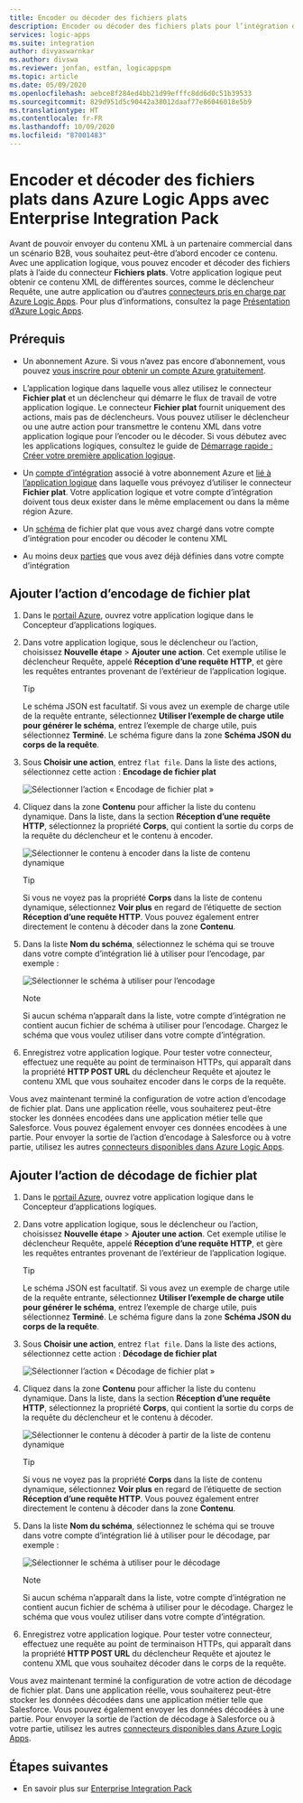 ```yaml
---
title: Encoder ou décoder des fichiers plats
description: Encoder ou décoder des fichiers plats pour l’intégration d’entreprise dans Azure Logic Apps avec Enterprise Integration Pack
services: logic-apps
ms.suite: integration
author: divyaswarnkar
ms.author: divswa
ms.reviewer: jonfan, estfan, logicappspm
ms.topic: article
ms.date: 05/09/2020
ms.openlocfilehash: aebce8f284ed4bb21d99efffc8dd6d0c51b39533
ms.sourcegitcommit: 829d951d5c90442a38012daaf77e86046018e5b9
ms.translationtype: HT
ms.contentlocale: fr-FR
ms.lasthandoff: 10/09/2020
ms.locfileid: "87001483"
---
```

# <a name="encode-and-decode-flat-files-in-azure-logic-apps-by-using-the-enterprise-integration-pack"></a>Encoder et décoder des fichiers plats dans Azure Logic Apps avec Enterprise Integration Pack

Avant de pouvoir envoyer du contenu XML à un partenaire commercial dans un scénario B2B, vous souhaitez peut-être d’abord encoder ce contenu. Avec une application logique, vous pouvez encoder et décoder des fichiers plats à l’aide du connecteur **Fichiers plats**. Votre application logique peut obtenir ce contenu XML de différentes sources, comme le déclencheur Requête, une autre application ou d’autres [connecteurs pris en charge par Azure Logic Apps](../connectors/apis-list.md). Pour plus d’informations, consultez la page [Présentation d’Azure Logic Apps](logic-apps-overview.md).

## <a name="prerequisites"></a>Prérequis

* Un abonnement Azure. Si vous n’avez pas encore d’abonnement, vous pouvez [vous inscrire pour obtenir un compte Azure gratuitement](https://azure.microsoft.com/free/).

* L’application logique dans laquelle vous allez utilisez le connecteur **Fichier plat** et un déclencheur qui démarre le flux de travail de votre application logique. Le connecteur **Fichier plat** fournit uniquement des actions, mais pas de déclencheurs. Vous pouvez utiliser le déclencheur ou une autre action pour transmettre le contenu XML dans votre application logique pour l’encoder ou le décoder. Si vous débutez avec les applications logiques, consultez le guide de [Démarrage rapide : Créer votre première application logique](../logic-apps/quickstart-create-first-logic-app-workflow.md).

* Un [compte d’intégration](../logic-apps/logic-apps-enterprise-integration-create-integration-account.md) associé à votre abonnement Azure et [lié à l’application logique](./logic-apps-enterprise-integration-create-integration-account.md#link-account) dans laquelle vous prévoyez d’utiliser le connecteur **Fichier plat**. Votre application logique et votre compte d’intégration doivent tous deux exister dans le même emplacement ou dans la même région Azure.

* Un [schéma](logic-apps-enterprise-integration-schemas.md) de fichier plat que vous avez chargé dans votre compte d’intégration pour encoder ou décoder le contenu XML

* Au moins deux [parties](logic-apps-enterprise-integration-partners.md) que vous avez déjà définies dans votre compte d’intégration

## <a name="add-flat-file-encode-action"></a>Ajouter l’action d’encodage de fichier plat

1. Dans le [portail Azure](https://portal.azure.com), ouvrez votre application logique dans le Concepteur d’applications logiques.

1. Dans votre application logique, sous le déclencheur ou l’action, choisissez **Nouvelle étape** > **Ajouter une action**. Cet exemple utilise le déclencheur Requête, appelé **Réception d’une requête HTTP**, et gère les requêtes entrantes provenant de l’extérieur de l’application logique.

   > [!TIP]
   > Le schéma JSON est facultatif. Si vous avez un exemple de charge utile de la requête entrante, sélectionnez **Utiliser l’exemple de charge utile pour générer le schéma**, entrez l’exemple de charge utile, puis sélectionnez **Terminé**. Le schéma figure dans la zone **Schéma JSON du corps de la requête**.

1. Sous **Choisir une action**, entrez `flat file`. Dans la liste des actions, sélectionnez cette action : **Encodage de fichier plat**

   ![Sélectionner l’action « Encodage de fichier plat »](./media/logic-apps-enterprise-integration-flatfile/select-flat-file-encoding.png)

1. Cliquez dans la zone **Contenu** pour afficher la liste du contenu dynamique. Dans la liste, dans la section **Réception d’une requête HTTP**, sélectionnez la propriété **Corps**, qui contient la sortie du corps de la requête du déclencheur et le contenu à encoder.

   ![Sélectionner le contenu à encoder dans la liste de contenu dynamique](./media/logic-apps-enterprise-integration-flatfile/select-content-to-encode.png)

   > [!TIP]
   > Si vous ne voyez pas la propriété **Corps** dans la liste de contenu dynamique, sélectionnez **Voir plus** en regard de l’étiquette de section **Réception d’une requête HTTP**.
   > Vous pouvez également entrer directement le contenu à décoder dans la zone **Contenu**.

1. Dans la liste **Nom du schéma**, sélectionnez le schéma qui se trouve dans votre compte d’intégration lié à utiliser pour l’encodage, par exemple :

   ![Sélectionner le schéma à utiliser pour l’encodage](./media/logic-apps-enterprise-integration-flatfile/select-schema-for-encoding.png)

   > [!NOTE]
   > Si aucun schéma n’apparaît dans la liste, votre compte d’intégration ne contient aucun fichier de schéma à utiliser pour l’encodage. Chargez le schéma que vous voulez utiliser dans votre compte d’intégration.

1. Enregistrez votre application logique. Pour tester votre connecteur, effectuez une requête au point de terminaison HTTPs, qui apparaît dans la propriété **HTTP POST URL** du déclencheur Requête et ajoutez le contenu XML que vous souhaitez encoder dans le corps de la requête.

Vous avez maintenant terminé la configuration de votre action d’encodage de fichier plat. Dans une application réelle, vous souhaiterez peut-être stocker les données encodées dans une application métier telle que Salesforce. Vous pouvez également envoyer ces données encodées à une partie. Pour envoyer la sortie de l’action d’encodage à Salesforce ou à votre partie, utilisez les autres [connecteurs disponibles dans Azure Logic Apps](../connectors/apis-list.md).

## <a name="add-flat-file-decode-action"></a>Ajouter l’action de décodage de fichier plat

1. Dans le [portail Azure](https://portal.azure.com), ouvrez votre application logique dans le Concepteur d’applications logiques.

1. Dans votre application logique, sous le déclencheur ou l’action, choisissez **Nouvelle étape** > **Ajouter une action**. Cet exemple utilise le déclencheur Requête, appelé **Réception d’une requête HTTP**, et gère les requêtes entrantes provenant de l’extérieur de l’application logique.

   > [!TIP]
   > Le schéma JSON est facultatif. Si vous avez un exemple de charge utile de la requête entrante, sélectionnez **Utiliser l’exemple de charge utile pour générer le schéma**, entrez l’exemple de charge utile, puis sélectionnez **Terminé**. Le schéma figure dans la zone **Schéma JSON du corps de la requête**.

1. Sous **Choisir une action**, entrez `flat file`. Dans la liste des actions, sélectionnez cette action : **Décodage de fichier plat**

   ![Sélectionner l’action « Décodage de fichier plat »](./media/logic-apps-enterprise-integration-flatfile/select-flat-file-decoding.png)

1. Cliquez dans la zone **Contenu** pour afficher la liste du contenu dynamique. Dans la liste, dans la section **Réception d’une requête HTTP**, sélectionnez la propriété **Corps**, qui contient la sortie du corps de la requête du déclencheur et le contenu à décoder.

   ![Sélectionner le contenu à décoder à partir de la liste de contenu dynamique](./media/logic-apps-enterprise-integration-flatfile/select-content-to-decode.png)

   > [!TIP]
   > Si vous ne voyez pas la propriété **Corps** dans la liste de contenu dynamique, sélectionnez **Voir plus** en regard de l’étiquette de section **Réception d’une requête HTTP**. Vous pouvez également entrer directement le contenu à décoder dans la zone **Contenu**.

1. Dans la liste **Nom du schéma**, sélectionnez le schéma qui se trouve dans votre compte d’intégration lié à utiliser pour le décodage, par exemple :

   ![Sélectionner le schéma à utiliser pour le décodage](./media/logic-apps-enterprise-integration-flatfile/select-schema-for-decoding.png)

   > [!NOTE]
   > Si aucun schéma n’apparaît dans la liste, votre compte d’intégration ne contient aucun fichier de schéma à utiliser pour le décodage. Chargez le schéma que vous voulez utiliser dans votre compte d’intégration.

1. Enregistrez votre application logique. Pour tester votre connecteur, effectuez une requête au point de terminaison HTTPs, qui apparaît dans la propriété **HTTP POST URL** du déclencheur Requête et ajoutez le contenu XML que vous souhaitez décoder dans le corps de la requête.

Vous avez maintenant terminé la configuration de votre action de décodage de fichier plat. Dans une application réelle, vous souhaiterez peut-être stocker les données décodées dans une application métier telle que Salesforce. Vous pouvez également envoyer les données décodées à une partie. Pour envoyer la sortie de l’action de décodage à Salesforce ou à votre partie, utilisez les autres [connecteurs disponibles dans Azure Logic Apps](../connectors/apis-list.md).

## <a name="next-steps"></a>Étapes suivantes

* En savoir plus sur [Enterprise Integration Pack](logic-apps-enterprise-integration-overview.md)
